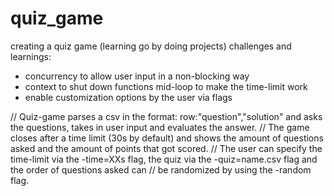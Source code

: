 # quiz_game
creating a quiz game (learning go by doing projects)
challenges and learnings:
  - concurrency to allow user input in a non-blocking way
  - context to shut down functions mid-loop to make the time-limit work
  - enable customization options by the user via flags

// Quiz-game parses a csv in the format: row:"question","solution" and asks the questions, takes in user input and evaluates the answer.
// The game closes after a time limit (30s by default) and shows the amount of questions asked and the amount of points that got scored.
// The user can specify the time-limit via the -time=XXs flag, the quiz via the -quiz=name.csv flag and the order of questions asked can
// be randomized by using the -random flag.

